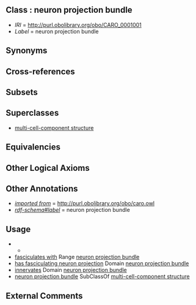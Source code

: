 
## Class : neuron projection bundle

 * *IRI* = http://purl.obolibrary.org/obo/CARO_0001001
 * *Label* = neuron projection bundle

## Synonyms


## Cross-references


## Subsets


## Superclasses

 * [multi-cell-component structure](../../CARO/00/CARO_0001000.md)

## Equivalencies


## Other Logical Axioms


## Other Annotations

 * *[imported from](../../IAO/12/IAO_0000412.md)* = http://purl.obolibrary.org/obo/caro.owl
 * *[rdf-schema#label](../../el/rdf-schema#label.md)* = neuron projection bundle

## Usage

 * -
 * [fasciculates with](../../RO/01/RO_0002101.md) Range [neuron projection bundle](../../CARO/01/CARO_0001001.md)
 * [has fasciculating neuron projection](../../RO/32/RO_0002132.md) Domain [neuron projection bundle](../../CARO/01/CARO_0001001.md)
 * [innervates](../../RO/34/RO_0002134.md) Domain [neuron projection bundle](../../CARO/01/CARO_0001001.md)
 * [neuron projection bundle](../../CARO/01/CARO_0001001.md) SubClassOf [multi-cell-component structure](../../CARO/00/CARO_0001000.md)

## External Comments

